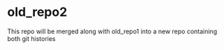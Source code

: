 # old_repo2
This repo will be merged along with old_repo1 into a new repo containing both git histories
